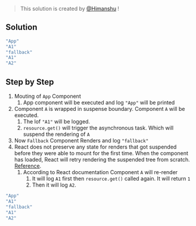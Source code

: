 > This solution is created by [@Himanshu](https://www.yadavhimanshu.com) !

## Solution 
```js
"App"
"A1"
"fallback"
"A1"
"A2"
```
## Step by Step 
1. Mouting of <code>App</code> Component
   1. App component will be executed and log ` "App" ` will be printed
2. Component `A` is wrapped in suspense boundary. Component `A` will be executed.
   1. The lof `"A1"` will be logged.
   2. `resource.get()` will trigger the asynchronous task. Which will suspend the rendering of `A`
3. Now `Fallback` Component Renders and log `"fallback"`
4. React does not preserve any state for renders that got suspended before they were able to mount for the first time. When the component has loaded, React will retry rendering the suspended tree from scratch. [Reference](https://react.dev/reference/react/Suspense#caveats).
   1. According to React documentation Component `A` will re-render 
      1. It will log `A1` first then `resource.get()` called again. It will return `1`
      2. Then it will log `A2`.
```js
"App"
"A1"
"fallback"
"A1"
"A2"
```